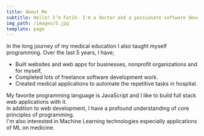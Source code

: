 ```yaml
---
title: About Me
subtitle: Hello! I’m Fatih. I'm a doctor and a passionate software developer.
img_path: /images/5.jpg
template: page
---
```


In the long journey of my medical education I also taught myself programming. Over the last 5 years, I have;

- Built websites and web apps for businesses, nonprofit organizations and for myself,
- Completed lots of freelance software development work.
- Created medical applications to automate the repetitive tasks in hospital.   

My favorite programming language is JavaScript and I like to build full stack web applications with it.  
In addition to web development, I have a profound understanding of core principles of programming.  
I'm also interested in Machine Learning technologies especially applications of ML on medicine. 
